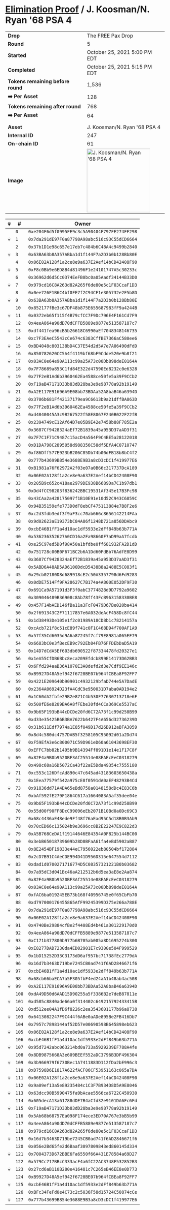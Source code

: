 # [Elimination Proof](./readme.md) / J. Koosman/N. Ryan &#039;68 PSA 4

|||
|---|---|
| **Drop** | The FREE Pax Drop |
| **Round** | 5 |
| **Started** | October 25, 2021 5:00 PM EDT |
| **Completed** | October 25, 2021 5:15 PM EDT |
| **Tokens remaining before round** | 1,536 |
| **➡️ Per Asset** | 128 |
| **Tokens remaining after round** | 768 |
| **➡️ Per Asset** | 64 |
| | |
| **Asset** | J. Koosman/N. Ryan &#039;68 PSA 4 |
| **Internal ID** | 247 |
| **On-chain ID** | 61 |
| **Image** | <img src="https://tcdn.blokpax.com/94aa4804-2e23-4197-b5e6-faefacbbdbdc/972ae417f1329d37d3cdce6c1b1ce558cc389a719f4ad977c26802459006f404.jpg" height="200" alt="J. Koosman/N. Ryan &#039;68 PSA 4" /> |


| 💀 | # | Owner |
| --- | --- | --- |
|  | `0` | `0xe204F6d5f0995FE9c3c5A90404F797FE274FF298` |
| 💀 | `1` | `0x7da291dE97F0a87798A98abc516c93C55dCD6664` |
|  | `2` | `0x37b1D1e98c657e17eb7c484b6C48A4c9499b2840` |
| 💀 | `3` | `0x63BA63b8A357ABba1d1f144F7a2D3b0b128Bb80E` |
|  | `4` | `0x06E02A128f1a2ce8e9a637E2Aef14bCD42408F90` |
| 💀 | `5` | `0xF8c0Bb9e6ED8B4d81496F1e24101747A5c30233c` |
|  | `6` | `0x36962d6d5Cc0374EeFB0bc0a05Aadf34144B33D0` |
| 💀 | `7` | `0x979cd16C8A263d82A265f6de80e5c1F03CcaF1D3` |
|  | `8` | `0x0ee726F1B6C4bf0FE7f2C94CF1e305732e2F5b8D` |
| 💀 | `9` | `0x63BA63b8A357ABba1d1f144F7a2D3b0b128Bb80E` |
|  | `10` | `0x852177fBe3c67DF48b875E655687983fF9a4244B` |
| 💀 | `11` | `0x0372eb65f115f4B79cfCC7F9Dc796E4F161Cd7F9` |
|  | `12` | `0x4eeA864a90dD70dCFFB5889e9877e513587187c7` |
| 💀 | `13` | `0xdf441fea96cB5b26618C6990aEf7048348146735` |
|  | `14` | `0xc7F3EAeC5543cCe674c6383CffBE7366aC580ee6` |
| 💀 | `15` | `0xBD4048c803138bD4C37E54d2d5A7e7A06490dFdD` |
|  | `16` | `0x850782620CC5A4f4119bf68bF9Cdde520e9b8f21` |
| 💀 | `17` | `0x03AC0e64e90A113c99a25A73c00Db898deE0164A` |
|  | `18` | `0x7F78689a853C1fd84E322d47590Ed8232c0e6328` |
| 💀 | `19` | `0x77F2eB1Ad6b3960462Ea4588ce50fe5a39F9CCb2` |
|  | `20` | `0xF19aB47171D33b83dD28ba3e9e98778a92b19149` |
| 💀 | `21` | `0xA2E117E91696A9E08bb73BDAa52A8baB46a6394D` |
|  | `22` | `0x3706b681Ff42137179ea9C6613b9a21dffBA863D` |
| 💀 | `23` | `0x77F2eB1Ad6b3960462Ea4588ce50fe5a39F9CCb2` |
|  | `24` | `0xd4840045A3c9B267522f58E8067F240B022F22fB` |
| 💀 | `25` | `0x2394749cE12Af64D7e05B9E42e7458b88F785E2a` |
|  | `26` | `0x3687Cf9428324aEf72B1839a45a953D37aAD3f31` |
| 💀 | `27` | `0x7F7C1F71C9487c15acD4a564F9C4BE5a28122018` |
|  | `28` | `0xD1DA798C2895058d988356C58df5EfA4C0710747` |
| 💀 | `29` | `0xf86Dff577E923bB206C85Db74b00dFB18b8bC4f2` |
|  | `30` | `0x777b43699B854e3688E9B3a8cD3cDC1f419977E6` |
| 💀 | `31` | `0xB1981a76F62972A2f03e07a0B66c317737DcA189` |
|  | `32` | `0x06E02A128f1a2ce8e9a637E2Aef14bCD42408F90` |
| 💀 | `33` | `0x205B9c652c418ae2979DE938B6689Da7C1b97db1` |
|  | `34` | `0xDd4fCC98203f836242BBC19531Af345e17B3Fc98` |
| 💀 | `35` | `0x43CAa2a428175097f1B10E91e10d52C943C6859C` |
|  | `36` | `0x94B35159efe773D0dF8ebCF475113884e7B8F2e6` |
| 💀 | `37` | `0xc2d3fdb3edf3f9aF3cc70ab666c8656142214FAa` |
|  | `38` | `0x9d02623aE19373bC84A86f1248D721a856DDAbc9` |
| 💀 | `39` | `0xcbE46B1fF1a4d10ac1df5933e2dFf849b63b771A` |
|  | `40` | `0x536236352627A0CD16a2Fa98660F7aD99aA7fcdb` |
| 💀 | `41` | `0xe25C97ed5D0f98A50a1bfdbe0ff681932FA2D1dD` |
|  | `42` | `0x751728c00B0F671BC2b6A1Dd60FdBb76AdfE8D99` |
| 💀 | `43` | `0x3687Cf9428324aEf72B1839a45a953D37aAD3f31` |
|  | `44` | `0x5ABD6A48AD5AD6100DdcD5438B8a2488E5C083f1` |
| 💀 | `45` | `0x29cb02180D8d689918cE2c50A3357798d6Fd9283` |
|  | `46` | `0x0dDE7514Ff9FA28627C7B174a4A800E052DF9F30` |
| 💀 | `47` | `0x691Ca9A57191d3F3f0abC3774828d9D7792a9602` |
|  | `48` | `0x309046489B36908c8Ab78ff43FcB963158330BE8` |
| 💀 | `49` | `0x457F14bAED146fBa11a3FcF0479D67Be020ba414` |
|  | `50` | `0x2f691343C2F71117857e6A032deAcF458Dc8fC44` |
| 💀 | `51` | `0x1d38493De105e1f2c01989A18CD8b1c78214157a` |
|  | `52` | `0xcAcb721f8c51cE89f741c0F1C468D94f700AF1A9` |
| 💀 | `53` | `0x57f35Cd6035d9A6a87245f7cf79E8981a065EF79` |
|  | `54` | `0x6683bC0e3fBecEB9c792Eb84FB76FFDEbDaD5A19` |
| 💀 | `55` | `0x14D7dCdA5Ef603db690522f87334478fd20327e1` |
|  | `56` | `0x1eA55CfDB6Bbc8eca209Efdcb899E14173D62BB3` |
| 💀 | `57` | `0x6Ffd294aaB36A1070E3A0defd2d3e7Cdf9EE146c` |
|  | `58` | `0xB9927D48A5ef942f6728BE07b964fCBEa8F92FF7` |
| 💀 | `59` | `0x4221E209640b90901c4932129bfaD744e5A7DadE` |
|  | `60` | `0x2364A06924D23fA4CdC9e950031D7aba0AD194e2` |
| 💀 | `61` | `0x1C60dA2fbfe29B2e871C4b530F77630713718e6F` |
|  | `62` | `0x500fE6e8209BA6A8fFEbe30fd4CCa369Ce5537aC` |
| 💀 | `63` | `0x9b65F193bB44cDCDe20fd6C72A73f1c99d258B99` |
|  | `64` | `0xd33e35425B6B3BA7622b6427F4A656d32736239D` |
| 💀 | `65` | `0x31b611Edf7974a1E85f049D17d26B912aBFA3059` |
|  | `66` | `0x8d4c580dc4757DAB5f3258105C95092d01a2Dd74` |
| 💀 | `67` | `0xF59EfA3e6c800071C59D961eD60a61043698EF30` |
|  | `68` | `0xEFFC7bb82b1495b9B14394Ff891D1e14e1F17C8f` |
| 💀 | `69` | `0x82F4a9B0b9520BF3Af25514e88EAEcEeC0318279` |
|  | `70` | `0x498c68a16D5072Ca43f22aE5Dda49354c7555180` |
| 💀 | `71` | `0xc553c126DfcAd890c47c645ad43183603650438a` |
|  | `72` | `0x1Eea77579f542a975cE8f0591dA0aEF48293B4Cd` |
| 💀 | `73` | `0x91836dd71A4DA65eBd8758a0148158dDc4E83C6b` |
|  | `74` | `0xbAf592fE279F1864C617a1664083A5af35dee04e` |
| 💀 | `75` | `0x9b65F193bB44cDCDe20fd6C72A73f1c99d258B99` |
|  | `76` | `0x55d00f90FF8DcC99096eEb2071B10Bd0a0Dc69C3` |
| 💀 | `77` | `0x68c4436aE48ede9Ff48f76aEad95C5d18B0B3Ab9` |
|  | `78` | `0x70cED66c135024b9e3696cc8B2E22247E9C822d3` |
| 💀 | `79` | `0xA5B768CeDA1f19144646E84354A0F825b144BC00` |
|  | `80` | `0x3ebB65018739609b28D8BFaA61fa4eBd5902aB87` |
| 💀 | `81` | `0x8E2454BF19833e44eC7956022eb80504bf172884` |
|  | `82` | `0x2cD7B91C4AeCDE994D41D956D315e647554d7112` |
| 💀 | `83` | `0xdad1d0700271716774D5C08357321221B0b03682` |
|  | `84` | `0x7a95dC3d041Bc46aA212512b6d5ea3aE8e2Aa874` |
| 💀 | `85` | `0x82F4a9B0b9520BF3Af25514e88EAEcEeC0318279` |
|  | `86` | `0x03AC0e64e90A113c99a25A73c00Db898deE0164A` |
| 💀 | `87` | `0xfAC6ba019245EB73b168f40956745e0f65CbFb70` |
|  | `88` | `0xd797000176455865AfF99245399D375e266a788E` |
| 💀 | `89` | `0x7da291dE97F0a87798A98abc516c93C55dCD6664` |
|  | `90` | `0x06E02A128f1a2ce8e9a637E2Aef14bCD42408F90` |
| 💀 | `91` | `0x4740Be29884cfBe2f4408Ed4b461a301229170d0` |
|  | `92` | `0x4eeA864a90dD70dCFFB5889e9877e513587187c7` |
| 💀 | `93` | `0xC171b377800b977b6B705ab005a8D1695274b300` |
|  | `94` | `0xE8277DAD7230da4ED02901E7c9300e504F999529` |
| 💀 | `95` | `0x1bD15252D33C3173dD6af957bc71738fEc2779dA` |
|  | `96` | `0x16d7b3463D719be7245CB0ad741f6AD2846671f6` |
| 💀 | `97` | `0xcbE46B1fF1a4d10ac1df5933e2dFf849b63b771A` |
|  | `98` | `0x68cb66baECA7a5F305fbF4ed24aA1b48ab4ac508` |
| 💀 | `99` | `0xA2E117E91696A9E08bb73BDAa52A8baB46a6394D` |
|  | `100` | `0xdA49D50d6AAD15D90255a5f3386B2e7deB87811e` |
| 💀 | `101` | `0xd585c8840ade66a0f314402c649215792433415B` |
|  | `102` | `0xd512ee04A1fD6f8226c2ea3543601177b96a8738` |
| 💀 | `103` | `0x6413082247F9C444f6ABe0aADe895Be2FB416Db7` |
|  | `104` | `0x7957c7898144af52D57e00690598B645898eb623` |
| 💀 | `105` | `0x06E02A128f1a2ce8e9a637E2Aef14bCD42408F90` |
|  | `106` | `0xcbE46B1fF1a4d10ac1df5933e2dFf849b63b771A` |
| 💀 | `107` | `0x95d7242abc063214bd0a733a5929239EF788A4fe` |
|  | `108` | `0x8DB9875668A3e609BEEf552aDC3796B3DF496304` |
| 💀 | `109` | `0x3b966979f6730Bec1A7411883D112fDa2bE996c3` |
|  | `110` | `0xD7598D6E1817A622fACF06CF53951163c065a7DA` |
| 💀 | `111` | `0x06E02A128f1a2ce8e9a637E2Aef14bCD42408F90` |
|  | `112` | `0x9a09ef13a5e89235484c1C3F7B934D8D5A9E8046` |
| 💀 | `113` | `0x63dcc90B5990475fa9bAcae5566ca6722C450930` |
|  | `114` | `0x605decA13a61788dDE7B4aCfd32e9101DA6Fc6Fd` |
| 💀 | `115` | `0xF19aB47171D33b83dD28ba3e9e98778a92b19149` |
|  | `116` | `0x5Ab68b68757Ea098F174ece3ED70A767e3bB5b99` |
| 💀 | `117` | `0x4eeA864a90dD70dCFFB5889e9877e513587187c7` |
|  | `118` | `0x979cd16C8A263d82A265f6de80e5c1F03CcaF1D3` |
| 💀 | `119` | `0x16d7b3463D719be7245CB0ad741f6AD2846671f6` |
|  | `120` | `0x056e2Bd65fe2d6Baaf3097809843ed860145d334` |
| 💀 | `121` | `0x7004373D672BBE6Fa6550f66A431E78584a69D27` |
|  | `122` | `0x579Cc717BBcC333acF4a6fC22AC3748F532852B3` |
| 💀 | `123` | `0x27cd6aB110B280e416481c7C265eB46EE8e0D773` |
|  | `124` | `0xB9927D48A5ef942f6728BE07b964fCBEa8F92FF7` |
| 💀 | `125` | `0xcbE46B1fF1a4d10ac1df5933e2dFf849b63b771A` |
|  | `126` | `0xBFc34FeFd0e4C73c2c5036F58d15724C50874cCe` |
| 💀 | `127` | `0x777b43699B854e3688E9B3a8cD3cDC1f419977E6` |

